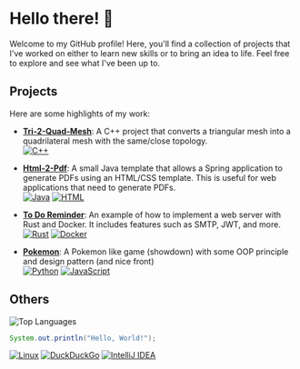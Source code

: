 # **Hello there!** 👋

Welcome to my GitHub profile! Here, you'll find a collection of projects that I've worked on either to learn new skills or to bring an idea to life. 
Feel free to explore and see what I've been up to.


## Projects

Here are some highlights of my work:

- **[Tri-2-Quad-Mesh](https://github.com/Kallu-A/Tri-2-Quad-Mesh)**: A C++ project that converts a triangular mesh into a quadrilateral mesh with the same/close topology. <br> [![C++](https://img.shields.io/badge/C++-%2300599C.svg?logo=c%2B%2B&logoColor=white)](#)
  
- **[Html-2-Pdf](https://github.com/Kallu-A/html-2-pdf)**: A small Java template that allows a Spring application to generate PDFs using an HTML/CSS template. This is useful for web applications that need to generate PDFs. <br>[![Java](https://img.shields.io/badge/Java-%23ED8B00.svg?logo=openjdk&logoColor=white)](#) [![HTML](https://img.shields.io/badge/HTML-%23E34F26.svg?logo=html5&logoColor=white)](#)
  
- **[To Do Reminder](https://github.com/Kallu-A/to_do_reminder)**: An example of how to implement a web server with Rust and Docker. It includes features such as SMTP, JWT, and more. <br>[![Rust](https://img.shields.io/badge/Rust-%23000000.svg?e&logo=rust&logoColor=white)](#) [![Docker](https://img.shields.io/badge/Docker-2496ED?logo=docker&logoColor=fff)](#)

- **[Pokemon](https://github.com/terrytmps/Pokemon)**: A Pokemon like game (showdown) with some OOP principle and design pattern (and nice front) <br>[![Python](https://img.shields.io/badge/Python-3670A0?logo=python&logoColor=ffdd54)](#) [![JavaScript](https://img.shields.io/badge/JavaScript-F7DF1E?logo=javascript&logoColor=000000)](#)



## Others

![Top Languages](https://github-readme-stats-zeta-steel-10.vercel.app/api/top-langs/?username=Kallu-A&layout=compact&theme=monokai&count_private=true&langs_count=10)


```java
System.out.println("Hello, World!");
```
[![Linux](https://img.shields.io/badge/Linux-FCC624?logo=linux&logoColor=black)](#) [![DuckDuckGo](https://img.shields.io/badge/DuckDuckGo-FF5722?logo=duckduckgo&logoColor=white)](#) [![IntelliJ IDEA](https://img.shields.io/badge/IntelliJIDEA-000000.svg?logo=intellij-idea&logoColor=white)](#)
